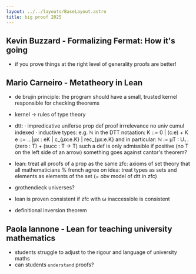 ```yaml
---
layout: ../../layouts/BaseLayout.astro
title: big proof 2025
---
```


## Kevin Buzzard - Formalizing Fermat: How it's going

- if you prove things at the right level of generality proofs are better!

## Mario Carneiro - Metatheory in Lean

- de brujin principle: the program should have a small, trusted kernel responsible for checking theorems
- kernel -> rules of type theory
- dtt:
    · impredicative uniferse prop
        def proof irrrelevance
        no univ cumul
        indexed
    · inductive types: e.g. ℕ
        in the DTT notaation: K ::= 0 | (c:e) + K
                                e ::= ...|μx : eK | c_{μx:e.K} | rec_{μx:e.K}
            and in particular: ℕ := μT : U₁ . (zero : T) + (succ : T → T)
            such a def is only admissible if positive (no T on the left side of an arrow)
            something goes against cantor's theorem?

- lean: treat all proofs of a prop as the same
    zfc: axioms of set theory that all mathematicians % french agree on
    idea: treat types as sets and elements as elements of the set (= obv model of dtt in zfc)
- grothendieck universes?
- lean is proven consistent if zfc with ω inaccessible is consistent
- definitional inversion theorem

## Paola Iannone - Lean for teaching university mathematics

- students struggle to adjust to the rigour and language of university maths
- can students `understand` proofs?
